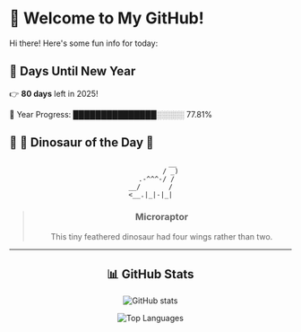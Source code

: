 # 🦖 Welcome to My GitHub!

Hi there! Here's some fun info for today:

## 📅 Days Until New Year
👉 **80 days** left in 2025!

📅 Year Progress: ███████████████░░░░░ 77.81%

## 🌟 🦕 Dinosaur of the Day 🌟

<div align="center">

```text
           __
          / _)
   .-^^^-/ /
__/       /
<__.|_|-|_|
```

> ### **Microraptor**
> This tiny feathered dinosaur had four wings rather than two.

---

## 📊 GitHub Stats
![GitHub stats](https://github-readme-stats.vercel.app/api?username=MAadinP&show_icons=true&theme=tokyonight)

![Top Languages](https://github-readme-stats.vercel.app/api/top-langs/?username=MAadinP&layout=compact&theme=tokyonight&cache_seconds=1)


</div>